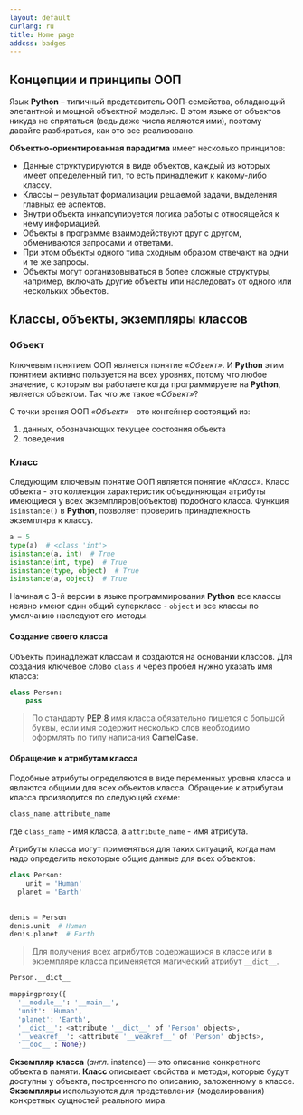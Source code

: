 ```yaml
---
layout: default
curlang: ru
title: Home page
addcss: badges
---
```


## Концепции и принципы ООП
Язык **Python** – типичный представитель ООП-семейства, обладающий элегантной и мощной объектной моделью. В этом языке от объектов никуда не спрятаться (ведь даже числа являются ими), поэтому давайте разбираться, как это все реализовано.

**Объектно-ориентированная парадигма** имеет несколько принципов:
* Данные структурируются в виде объектов, каждый из которых имеет определенный тип, то есть принадлежит к какому-либо классу.
* Классы – результат формализации решаемой задачи, выделения главных ее аспектов.
* Внутри объекта инкапсулируется логика работы с относящейся к нему информацией.
* Объекты в программе взаимодействуют друг с другом, обмениваются запросами и ответами.
* При этом объекты одного типа сходным образом отвечают на одни и те же запросы.
* Объекты могут организовываться в более сложные структуры, например, включать другие объекты или наследовать от одного или нескольких объектов.


## Классы, объекты, экземпляры классов
### Объект
Ключевым понятием ООП является понятие *«Объект»*. И **Python** этим понятием активно пользуется на всех уровнях, потому что любое значение, с которым вы работаете когда программируете на **Python**, является объектом. Так что же такое *«Объект»*?

С точки зрения ООП *«Объект»* - это контейнер состоящий из:
1. данных, обозначающих текущее состояния объекта
2. поведения

### Класс
Следующим ключевым понятие ООП является понятие *«Класс»*.
Класс объекта - это коллекция характеристик объединяющая атрибуты имеющиеся у всех экземпляров(объектов) подобного класса.
Функция `isinstance()` в **Python**, позволяет проверить принадлежность экземпляра к классу. 
```python
a = 5  
type(a)  # <class 'int'>  
isinstance(a, int)  # True  
isinstance(int, type)  # True  
isinstance(type, object)  # True  
isinstance(a, object)  # True
```
Начиная с 3-й версии в языке программирования **Python** все классы неявно имеют один общий суперкласс - `object` и все классы по умолчанию наследуют его методы.

#### Создание своего класса
Объекты принадлежат классам и создаются на основании классов. Для создания ключевое слово `class` и через пробел нужно указать имя класса:
```python
class Person:
    pass
```

> По стандарту [PEP 8](https://pythonworld.ru/osnovy/pep-8-rukovodstvo-po-napisaniyu-koda-na-python.html) имя класса обязательно пишется с большой буквы, если имя содержит несколько слов необходимо оформлять по типу написания **CamelCase**.

#### Обращение к атрибутам класса
Подобные атрибуты определяются в виде переменных уровня класса и являются общими для всех объектов класса. Обращение к атрибутам класса производится по следующей схеме:
```python
class_name.attribute_name
```
где `class_name` - имя класса, а `attribute_name` - имя атрибута.

Атрибуты класса могут применяться для таких ситуаций, когда нам надо определить некоторые общие данные для всех объектов:
```python
class Person:  
    unit = 'Human'  
  planet = 'Earth'  
  
  
denis = Person  
denis.unit  # Human  
denis.planet  # Earth
```
> Для получения всех атрибутов содержащихся в классе или в экземпляре класса применяется магический атрибут `__dict__`.
```python
Person.__dict__

mappingproxy({
  '__module__': '__main__',  
  'unit': 'Human',   
  'planet': 'Earth',   
  '__dict__': <attribute '__dict__' of 'Person' objects>,  
  '__weakref__': <attribute '__weakref__' of 'Person' objects>,  
  '__doc__': None})
```

**Экземпляр класса** (*англ.* instance) — это описание конкретного объекта в памяти. **Класс** описывает свойства и методы, которые будут доступны у объекта, построенного по описанию, заложенному в классе. **Экземпляры** используются для представления (моделирования) конкретных сущностей реального мира.

